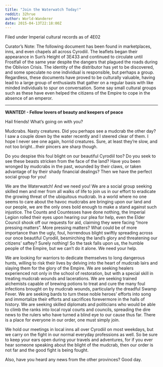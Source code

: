 ```yaml
---
title: "Join the Waterwatch Today!"
reddit: 32hrue
author: World-Wanderer
date: 2015-04-13T22:18:00Z
---
```


Filed under Imperial cultural records as of 4E02

Curator’s Note: The following document has been found in marketplaces, inns, and even chapels all across Cyrodiil. The leaflets began their appearance in Sun’s Height of 3E433 and continued to circulate until Frostfall of the same year despite the dangers that plagued the roads during the Oblivion Crisis. The identity of the distributor has yet to be discovered, and some speculate no one individual is responsible, but perhaps a group. Regardless, these documents have proved to be culturally valuable, having lead to a large group of enthusiasts that gather on a regular basis with like minded individuals to spur on conversation. Some say small cultural groups such as these have even helped the citizens of the Empire to cope in the absence of an emperor.

---

**WANTED! - Fellow lovers of beauty and keepers of peace**


Hail friends! What’s going on with you?


Mudcrabs. Nasty creatures. Did you perhaps see a mudcrab the other day? I saw a couple down by the water recently and I steered clear of them. I hope I never see one again, horrid creatures. Sure, at least they’re slow, and not too bright...their pincers are sharp though.


Do you despise this foul blight on our beautiful Cyrodiil too? Do you seek to see these beasts stricken from the face of the land? Have you been wronged by mudcrabs in the past, wounded by their claws, or taken advantage of by their shady financial dealings? Then we have the perfect social group for you!


We are the Waterwatch! And we need you! We are a social group seeking skilled men and mer from all walks of life to join us in our effort to eradicate the growing threat of the ubiquitous mudcrab. In a world where no one seems to care about the havoc mudcrabs are bringing upon our land and our people, we are the only ones bold enough to make a stand against such injustice. The Counts and Countesses have done nothing, the Imperial Legion rolled their eyes upon hearing our plea for help, even the Elder Council shook off our requests for aid, claiming they were facing “more pressing matters”. More pressing matters? What could be of more importance than the ugly, foul, horrendous blight swiftly spreading across our once beautiful Cyrodiil, besmirching the land’s glory and threatening our citizens’ saftey? Surely nothing! So the task falls upon us, the humble people of the Empire, but we can’t do it alone. We need your help.


We are looking for warriors to dedicate themselves to long dangerous hunts, willing to risk their lives by delving into the heart of mudcrab lairs and slaying them for the glory of the Empire. We are seeking healers experienced not only in the school of restoration, but with a special skill in treating mudcrab wounds and lacerations. We are seeking trained alchemists capable of brewing potions to treat and cure the many foul infections brought on by mudcrab wounds, particularly the dreadful Swamp Fever. We are seeking bards to turn these noble heroes’ efforts into song and immortalize their efforts and sacrifices forevermore in the halls of history. We are seeking skilled diplomats and politicians who would be able to climb the ranks into local royal courts and councils, spreading the dire news to the rulers who have turned a blind eye to our cause thus far. There is a place for everyone in our order, one must simply join.


We hold our meetings in local inns all over Cyrodiil on most weekdays, but we carry on the fight in our normal everyday professions as well. So be sure to keep your ears open during your travels and adventures, for if you ever hear someone speaking about the blight of the mudcrab, then our order is not far and the good fight is being fought.


Also, have you heard any news from the other provinces? Good day.
